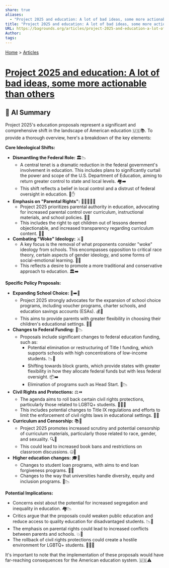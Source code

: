 ```yaml
---
share: true
aliases:
  - "Project 2025 and education: A lot of bad ideas, some more actionable than others"
title: "Project 2025 and education: A lot of bad ideas, some more actionable than others"
URL: https://bagrounds.org/articles/project-2025-and-education-a-lot-of-bad-ideas-some-more-actionable-than-others
Author: 
tags: 
---
```

[Home](../index.md) > [Articles](./index.md)  
# [Project 2025 and education: A lot of bad ideas, some more actionable than others](https://www.brookings.edu/articles/project-2025-and-education-a-lot-of-bad-ideas-some-more-actionable-than-others)  
  
## 🤖 AI Summary  
Project 2025's education proposals represent a significant and comprehensive shift in the landscape of American education 🇺🇸📚. To provide a thorough overview, here's a breakdown of the key elements:  
  
**Core Ideological Shifts:**  
* **Dismantling the Federal Role:** 🏛️📉  
    * A central tenet is a dramatic reduction in the federal government's involvement in education. This includes plans to significantly curtail the power and scope of the U.S. Department of Education, aiming to return greater control to state and local levels. 🏘️➡️  
    * This shift reflects a belief in local control and a distrust of federal oversight in education. 🧐✋  
* **Emphasis on "Parental Rights":** 👨‍👩‍👧‍👦📢  
    * Project 2025 prioritizes parental authority in education, advocating for increased parental control over curriculum, instructional materials, and school policies. 📝👀  
    * This includes the right to opt children out of lessons deemed objectionable, and increased transparency regarding curriculum content. 🚫📖  
* **Combating "Woke" Ideology:** ⚔️💭  
    * A key focus is the removal of what proponents consider "woke" ideology from schools. This encompasses opposition to critical race theory, certain aspects of gender ideology, and some forms of social-emotional learning. 🛑🌈  
    * This reflects a desire to promote a more traditional and conservative approach to education. 🏛️➡️  
  
**Specific Policy Proposals:**  
* **Expanding School Choice:** 🏫➡️🚪  
    * Project 2025 strongly advocates for the expansion of school choice programs, including voucher programs, charter schools, and education savings accounts (ESAs). 💰🏫  
    * This aims to provide parents with greater flexibility in choosing their children's educational settings. 🔄🏫  
* **Changes to Federal Funding:** 💸📉  
    * Proposals include significant changes to federal education funding, such as:  
        * Potential elimination or restructuring of Title I funding, which supports schools with high concentrations of low-income students. 📉🏫  
        * Shifting towards block grants, which provide states with greater flexibility in how they allocate federal funds but with less federal oversight. 📦➡️  
        * Elimination of programs such as Head Start. 👶📉  
* **Civil Rights and Protections:** ⚖️⏪  
    * The agenda aims to roll back certain civil rights protections, particularly those related to LGBTQ+ students. 🏳️‍🌈🚫  
    * This includes potential changes to Title IX regulations and efforts to limit the enforcement of civil rights laws in educational settings. 📜🛑  
* **Curriculum and Censorship:** 📚🚫  
    * Project 2025 promotes increased scrutiny and potential censorship of curriculum materials, particularly those related to race, gender, and sexuality. 🔍🚫  
    * This could lead to increased book bans and restrictions on classroom discussions. 🤐📖  
* **Higher education changes:** 🎓🔄  
    * Changes to student loan programs, with aims to end loan forgiveness programs. 💸🛑  
    * Changes to the way that universities handle diversity, equity and inclusion programs. 🤝📉  
  
**Potential Implications:**  
* Concerns exist about the potential for increased segregation and inequality in education. 🏘️📉  
* Critics argue that the proposals could weaken public education and reduce access to quality education for disadvantaged students. 📉🏫  
* The emphasis on parental rights could lead to increased conflicts between parents and schools. 💥🤝  
* The rollback of civil rights protections could create a hostile environment for LGBTQ+ students. 🏳️‍🌈💔  
  
It's important to note that the implementation of these proposals would have far-reaching consequences for the American education system. 🇺🇸⚠️